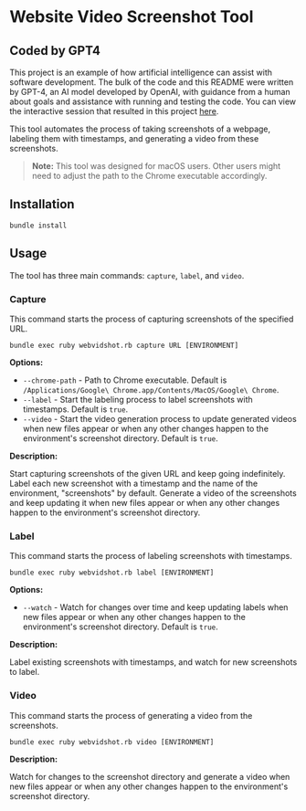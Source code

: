 # Website Video Screenshot Tool

## Coded by GPT4

This project is an example of how artificial intelligence can assist with software development. The bulk of the code and this README were written by GPT-4, an AI model developed by OpenAI, with guidance from a human about goals and assistance with running and testing the code. You can view the interactive session that resulted in this project [here](https://chat.openai.com/share/7b53d5b5-c8d7-49b2-bf79-2cd0e64a7a52).

This tool automates the process of taking screenshots of a webpage, labeling them with timestamps, and generating a video from these screenshots.

> **Note:** This tool was designed for macOS users. Other users might need to adjust the path to the Chrome executable accordingly.

## Installation

    bundle install


## Usage

The tool has three main commands: `capture`, `label`, and `video`.

### Capture

This command starts the process of capturing screenshots of the specified URL.

    bundle exec ruby webvidshot.rb capture URL [ENVIRONMENT]


**Options:**

- `--chrome-path` - Path to Chrome executable. Default is `/Applications/Google\ Chrome.app/Contents/MacOS/Google\ Chrome`.
- `--label` - Start the labeling process to label screenshots with timestamps. Default is `true`.
- `--video` - Start the video generation process to update generated videos when new files appear or when any other changes happen to the environment's screenshot directory. Default is `true`.

**Description:**

Start capturing screenshots of the given URL and keep going indefinitely. Label each new screenshot with a timestamp and the name of the environment, "screenshots" by default. Generate a video of the screenshots and keep updating it when new files appear or when any other changes happen to the environment's screenshot directory.

### Label

This command starts the process of labeling screenshots with timestamps.

    bundle exec ruby webvidshot.rb label [ENVIRONMENT]


**Options:**

- `--watch` - Watch for changes over time and keep updating labels when new files appear or when any other changes happen to the environment's screenshot directory. Default is `true`.

**Description:**

Label existing screenshots with timestamps, and watch for new screenshots to label.

### Video

This command starts the process of generating a video from the screenshots.

    bundle exec ruby webvidshot.rb video [ENVIRONMENT]

**Description:**

Watch for changes to the screenshot directory and generate a video when new files appear or when any other changes happen to the environment's screenshot directory.

